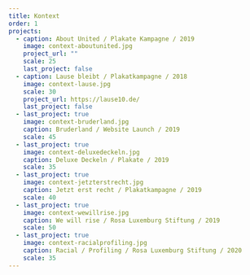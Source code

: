 ```yaml
---
title: Kontext
order: 1
projects:
  - caption: About United / Plakate Kampagne / 2019
    image: context-aboutunited.jpg
    project_url: ""
    scale: 25
    last_project: false
  - caption: Lause bleibt / Plakatkampagne / 2018
    image: context-lause.jpg
    scale: 30
    project_url: https://lause10.de/
    last_project: false
  - last_project: true
    image: context-bruderland.jpg
    caption: Bruderland / Website Launch / 2019
    scale: 45
  - last_project: true
    image: context-deluxedeckeln.jpg
    caption: Deluxe Deckeln / Plakate / 2019
    scale: 35
  - last_project: true
    image: context-jetzterstrecht.jpg
    caption: Jetzt erst recht / Plakatkampagne / 2019
    scale: 40
  - last_project: true
    image: context-wewillrise.jpg
    caption: We will rise / Rosa Luxemburg Stiftung / 2019
    scale: 50
  - last_project: true
    image: context-racialprofiling.jpg
    caption: Racial / Profiling / Rosa Luxemburg Stiftung / 2020
    scale: 35
---
```

